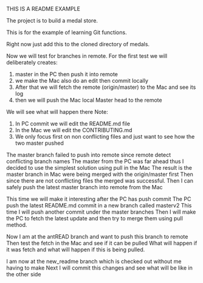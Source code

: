THIS IS A README EXAMPLE

The project is to build a medal store.

This is for the example of learning Git functions.

Right now just add this to the cloned directory of medals.

Now we will test for branches in remote. For the first test we will deliberately creates:
1. master in the PC then push it into remote
2. we make the Mac also do an edit then commit locally
3. After that we will fetch the remote (origin/master) to the Mac and see its log
4. then we will push the Mac local Master head to the remote

We will see what will happen there
Note:
1. In PC commit we will edit the README.md file
2. In the Mac we will edit the CONTRIBUTING.md
3. We only focus first on non conflicting files and just want to see how the two master pushed

The master branch failed to push into remote since remote detect conflicting branch names
The master from the PC was far ahead thus I decided to use the simplest solution using pull in the Mac
The result is the master branch in Mac were being merged with the origin/master first
Then since there are not conflicting files the merged was successful.
Then I can safely push the latest master branch into remote from the Mac

This time we will make it interesting after the PC has push commit
The PC push the latest README.md commit in a new branch called masterv2
This time I will push another commit under the master branches
Then I will make the PC to fetch the latest update
and then try to merge them using pull method.

Now I am at the antREAD branch and want to push this branch to remote
Then test the fetch in the Mac and see if it can be pulled
What will happen if it was fetch and what will happen if this is being pulled.

I am now at the new_readme branch which is checked out without me having to make
Next I will commit this changes and see what will be like in the other side
